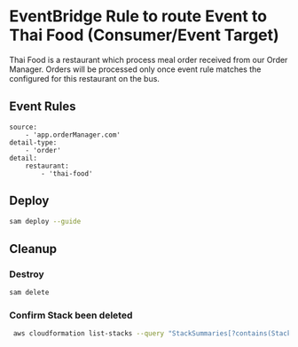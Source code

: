 # EventBridge Rule to route Event to Thai Food (Consumer/Event Target)

Thai Food is a restaurant which process meal order received from our Order Manager.
Orders will be processed only once event rule matches the configured for this restaurant on the bus.

## Event Rules
```
source:
    - 'app.orderManager.com'
detail-type:
    - 'order'
detail:
    restaurant:
        - 'thai-food'
```                  

## Deploy
```sh
sam deploy --guide
```

## Cleanup
### Destroy
```sh
sam delete
```

### Confirm Stack been deleted
```sh
 aws cloudformation list-stacks --query "StackSummaries[?contains(StackName,'STACK_NAME')].StackStatus"
```